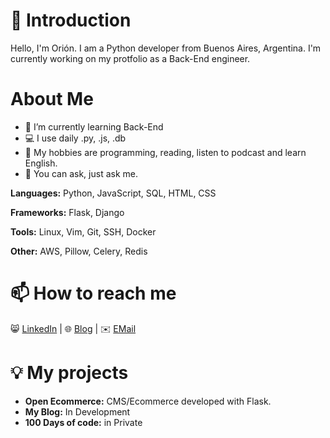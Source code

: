 # 👋 Introduction
Hello, I'm Orión. I am a Python developer from Buenos Aires, Argentina. 
I'm currently working on my protfolio as a Back-End engineer.

# About Me
- 🌱 I’m currently learning Back-End
- 💻 I use daily .py, .js, .db
- 🤔 My hobbies are programming, reading, listen to podcast and learn English.
- 💬 You can ask, just ask me.

**Languages:**
Python, JavaScript, SQL, HTML, CSS

**Frameworks:**
Flask, Django

**Tools:**
Linux, Vim, Git, SSH, Docker

**Other:**
AWS, Pillow, Celery, Redis

# 📫 How to reach me
😸 [LinkedIn](https://github.com/27b#Comming-Soon) |
🌐 [Blog](https://github.com/27b#Comming-Soon) |
✉️ [EMail](https://github.com/27b#Comming-Soon)

# 💡 My projects
- **Open Ecommerce:** CMS/Ecommerce developed with Flask.
- **My Blog:** In Development
- **100 Days of code:** in Private


<!--
**27b/27b** is a ✨ _special_ ✨ repository because its `README.md` (this file) appears on your GitHub profile.

Here are some ideas to get you started:

- 🔭 I’m currently working on ...
- 🌱 I’m currently learning ...
- 👯 I’m looking to collaborate on ...
- 🤔 I’m looking for help with ...
- 💬 Ask me about ...
- 📫 How to reach me: ...
- 😄 Pronouns: ...
- ⚡ Fun fact: ...
-->
